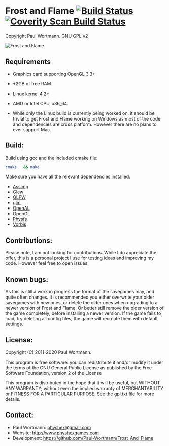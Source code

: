 # Frost and Flame      [![Build Status](https://travis-ci.org/Paul-Wortmann/Frost_and_Flame.svg?branch=master)](https://travis-ci.org/Paul-Wortmann/Frost_and_Flame)    [![Coverity Scan Build Status](https://img.shields.io/coverity/scan/14287.svg)](https://scan.coverity.com/projects/paul-wortmann-frost_and_flame)

Copyright Paul Wortmann. GNU GPL v2

![Frost and Flame](http://www.weebly.com/uploads/5/9/6/4/596446/76313.png?399)

## Requirements

- Graphics card supporting OpenGL 3.3+
- +2GB of free RAM.
- Linux kernel 4.2+
- AMD or Intel CPU, x86_64.

- While only the Linux build is currently being worked on, it should be trivial to get Frost and Flame working on Windows as most of the code and dependencies are cross platform. However there are no plans to ever support Mac.

## Build:

Build using gcc and the included cmake file:
```sh
cmake . && make
```

Make sure you have all the relevant dependencies installed:
- [Assimp](https://www.assimp.org/)
- [Glew](https://github.com/nigels-com/glew)
- [GLFW](https://www.glfw.org/)
- [glm](https://glm.g-truc.net/)
- [OpenAL](https://openal.org/)
- OpenGL
- [Physfs](https://icculus.org/physfs/)
- [Vorbis](https://xiph.org/vorbis/)

## Contributions:

Please note, I am not looking for contributions.
While I do appreciate the offer, this is a personal project I use for testing ideas and improving my code.
However feel free to open issues.

## Known bugs:

As this is still a work in progress the format of the savegames may, and quite often changes.
It is recommended you either overwrite your older savegames with new ones, or delete the older ones when upgrading to a newer version of Frost and Flame.
Or better still remove the older version of the game completely, before installing a newer version.
If the game fails to load, try deleting all config files, the game will recreate them with default settings.

## License:

Copyright (C) 2011-2020 Paul Wortmann.

This program is free software: you can redistribute it and/or modify it under
the terms of the GNU General Public License as published by the Free Software
Foundation, version 2 of the License

This program is distributed in the hope that it will be useful, but WITHOUT ANY
WARRANTY; without even the implied warranty of MERCHANTABILITY or FITNESS FOR A
PARTICULAR PURPOSE.  See the gpl.txt file for more details. 

## Contact:

- Paul Wortmann: physhex@gmail.com
- Website:            http://www.physhexgames.com
- Development:   https://github.com/Paul-Wortmann/Frost_And_Flame

